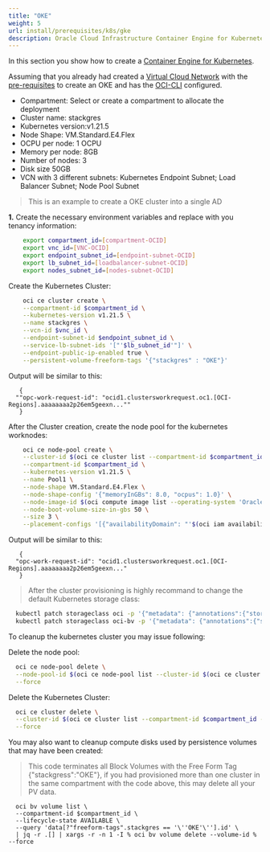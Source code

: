 ```yaml
---
title: "OKE"
weight: 5
url: install/prerequisites/k8s/gke
description: Oracle Cloud Infrastructure Container Engine for Kubernetes (OKE) is a fully-managed, scalable, and highly available service that you can use to deploy your containerized applications to the cloud.
---
```


In this section you show how to create a [Container Engine for Kubernetes](https://www.oracle.com/br/cloud-native/container-engine-kubernetes/).

Assuming that you already had created a [Virtual Cloud Network](https://docs.oracle.com/en-us/iaas/Content/Network/Concepts/landing.htm) with the [pre-requisites](https://docs.oracle.com/en-us/iaas/Content/ContEng/Concepts/contengprerequisites.htm) to create an OKE and has the [OCI-CLI](https://docs.oracle.com/en-us/iaas/Content/API/Concepts/cliconcepts.htm) configured.

* Compartment: Select or create a compartment to allocate the deployment
* Cluster name: stackgres
* Kubernetes version:v1.21.5
* Node Shape: VM.Standard.E4.Flex
* OCPU per node: 1 OCPU
* Memory per node: 8GB
* Number of nodes: 3
* Disk size 50GB
* VCN with 3 different subnets: Kubernetes Endpoint Subnet; Load Balancer Subnet; Node Pool Subnet

> This is an example to create a OKE cluster into a single AD

**1.** Create the necessary environment variables and replace with you tenancy information:

```bash
    export compartment_id=[compartment-OCID]
    export vnc_id=[VNC-OCID]
    export endpoint_subnet_id=[endpoint-subnet-OCID]
    export lb_subnet_id=[loadbalancer-subnet-OCID]
    export nodes_subnet_id=[nodes-subnet-OCID]
```

Create the Kubernetes Cluster:

```bash
    oci ce cluster create \
    --compartment-id $compartment_id \
    --kubernetes-version v1.21.5 \
    --name stackgres \
    --vcn-id $vnc_id \
    --endpoint-subnet-id $endpoint_subnet_id \
    --service-lb-subnet-ids '["'$lb_subnet_id'"]' \
    --endpoint-public-ip-enabled true \
    --persistent-volume-freeform-tags '{"stackgres" : "OKE"}'
```

Output will be similar to this:

```plain
   {
  ""opc-work-request-id": "ocid1.clustersworkrequest.oc1.[OCI-Regions].aaaaaaaa2p26em5geexn...""
   }
```

After the Cluster creation, create the node pool for the kubernetes worknodes:

```bash
    oci ce node-pool create \
    --cluster-id $(oci ce cluster list --compartment-id $compartment_id --name stackgres --lifecycle-state ACTIVE --query data[0].id --raw-output) \
    --compartment-id $compartment_id \
    --kubernetes-version v1.21.5 \
    --name Pool1 \
    --node-shape VM.Standard.E4.Flex \
    --node-shape-config '{"memoryInGBs": 8.0, "ocpus": 1.0}' \
    --node-image-id $(oci compute image list --operating-system 'Oracle Linux' --operating-system-version 7.9 --sort-by TIMECREATED --compartment-id $compartment_id --query data[1].id --raw-output) \
    --node-boot-volume-size-in-gbs 50 \
    --size 3 \
    --placement-configs '[{"availabilityDomain": "'$(oci iam availability-domain list --compartment-id $compartment_id --query data[0].name --raw-output)'", "subnetId": "'$nodes_subnet_id'"}]' 
```

Output will be similar to this:

```plain
   {
  "opc-work-request-id": "ocid1.clustersworkrequest.oc1.[OCI-Regions].aaaaaaaa2p26em5geexn..."
   }
```

> After the cluster provisioning is highly recommand to change the default Kubernetes storage class:

```bash
  kubectl patch storageclass oci -p '{"metadata": {"annotations":{"storageclass.beta.kubernetes.io/is-default-class":"false"}}}'
  kubectl patch storageclass oci-bv -p '{"metadata": {"annotations":{"storageclass.beta.kubernetes.io/is-default-class":"true"}}}'
```

To cleanup the kubernetes cluster you may issue following:

Delete the node pool:

```bash
  oci ce node-pool delete \
  --node-pool-id $(oci ce node-pool list --cluster-id $(oci ce cluster list --compartment-id $compartment_id --name stackgres --lifecycle-state ACTIVE --query data[0].id --raw-output) --compartment-id $compartment_id --query data[0].id --raw-output) \
  --force
```

Delete the Kubernetes Cluster:

```bash
  oci ce cluster delete \
  --cluster-id $(oci ce cluster list --compartment-id $compartment_id --name stackgres --lifecycle-state ACTIVE --query data[0].id --raw-output) \
  --force
```

You may also want to cleanup compute disks used by persistence volumes that may have been created:

> This code terminates all Block Volumes with the Free Form Tag {"stackgress":"OKE"}, if you had provisioned more than one cluster in the same compartment with the code above, this may delete all your PV data.

```shell
  oci bv volume list \
  --compartment-id $compartment_id \
  --lifecycle-state AVAILABLE \
  --query 'data[?"freeform-tags".stackgres == '\''OKE'\''].id' \
  | jq -r .[] | xargs -r -n 1 -I % oci bv volume delete --volume-id % --force
```
